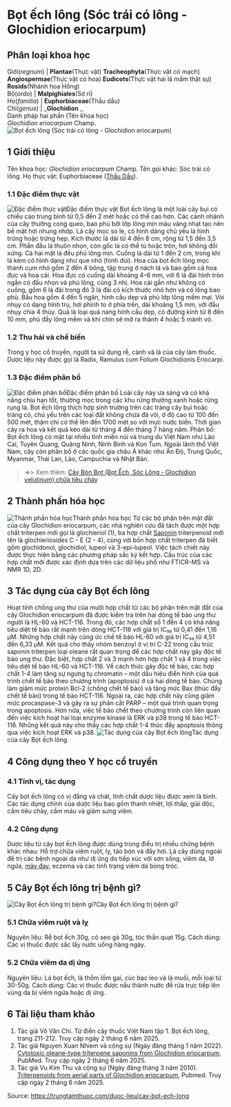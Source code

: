 # Bọt ếch lông (Sóc trái có lông - Glochidion eriocarpum)

Phân loại khoa học  
---  
Giới(_regnum_) |  **Plantae**(Thực vật) **Tracheophyta**(Thực vật có mạch) **Angiospermae**(Thực vật có hoa) **Eudicots**(Thực vật hai lá mầm thật sự) **Rosids**(Nhánh hoa Hồng)  
Bộ(_ordo_) | **Malpighiales**(Sơ ri)  
Họ(_familia_) | **Euphorbiaceae**(Thầu dầu)  
Chi(_genus_) | _**Glochidion** _  
Danh pháp hai phần (Tên khoa học)  
_Glochidion eriocarpum_ Champ.  
![Bọt ếch lông \(Sóc trái có lông - Glochidion eriocarpum\)](https://trungtamthuoc.com/images/others/bot-ech-long-5843.jpg)
##  1 Giới thiệu
Tên khoa học: _Glochidion eriocarpum_ Champ.
Tên gọi khác: Sóc trái có lông.
Họ thực vật: Euphorbiaceae ([Thầu Dầu](https://trungtamthuoc.com/duoc-lieu/thau-dau "Thầu Dầu")).
### 1.1 Đặc điểm thực vật
![Đặc điểm thực vật](https://trungtamthuoc.com/images/item/bot-ech-long-0.jpg)Đặc điểm thực vật
Bọt ếch lông là một loài cây bụi có chiều cao trung bình từ 0,5 đến 2 mét hoặc có thể cao hơn. Các cành nhánh của cây thường cong queo, bao phủ bởi lớp lông mịn màu vàng nhạt tạo nên bề mặt hơi nhung nhớp. Lá cây mọc so le, có hình dáng chủ yếu là hình trứng hoặc trứng hẹp. Kích thước lá dài từ 4 đến 8 cm, rộng từ 1,5 đến 3,5 cm. Phần đầu lá thuôn nhọn, còn gốc lá có thể tù hoặc tròn, hơi không đối xứng. Cả hai mặt lá đều phủ lông mịn. Cuống lá dài từ 1 đến 2 cm, trong khi lá kèm có hình dạng như que nhỏ (hình dùi).
Hoa của bọt ếch lông mọc thành cụm nhỏ gồm 2 đến 4 bông, tập trung ở nách lá và bao gồm cả hoa đực và hoa cái. Hoa đực có cuống dài khoảng 4–6 mm, với 6 lá đài hình tròn ngắn có đầu nhọn và phủ lông, cùng 3 nhị. Hoa cái gần như không có cuống, gồm 6 lá đài trong đó 3 lá đài có kích thước nhỏ hơn và có lông bao phủ. Bầu hoa gồm 4 đến 5 ngăn, hình cầu dẹp và phủ lớp lông mềm mại. Vòi nhụy có dạng hình trụ, hơi phình to ở phía trên, dài khoảng 1,5 mm, với đầu nhụy chia 4 thùy. Quả là loại quả nang hình cầu dẹp, có đường kính từ 8 đến 10 mm, phủ đầy lông mềm và khi chín sẽ mở ra thành 4 hoặc 5 mảnh vỏ.
### 1.2 Thu hái và chế biến
Trong y học cổ truyền, người ta sử dụng rễ, cành và lá của cây làm thuốc. Dược liệu này được gọi là Radix, Ramulus cum Folium Glochidionis Eriocarpi.
### 1.3 Đặc điểm phân bố
![Đặc điểm phân bố](https://trungtamthuoc.com/images/item/bot-ech-long-1.jpg)Đặc điểm phân bố
Loài cây này ưa sáng và có khả năng chịu hạn tốt, thường mọc trong các khu rừng thường xanh hoặc rừng rụng lá. Bọt ếch lông thích hợp sinh trưởng trên các trảng cây bụi hoặc trảng cỏ, chủ yếu trên các loại đất không chứa đá vôi, ở độ cao từ 100 đến 500 mét, thậm chí có thể lên đến 1700 mét so với mực nước biển. Thời gian cây ra hoa và kết quả kéo dài từ tháng 4 đến tháng 7 hàng năm.
Phân bố: Bọt ếch lông có mặt tại nhiều tỉnh miền núi và trung du Việt Nam như Lào Cai, Tuyên Quang, Quảng Ninh, Ninh Bình và Kon Tum. Ngoài lãnh thổ Việt Nam, cây còn phân bố ở các quốc gia châu Á khác như Ấn Độ, Trung Quốc, Myanmar, Thái Lan, Lào, Campuchia và Nhật Bản.
> =>> Xem thêm: [Cây Bòn Bọt (Bọt Ếch, Sóc Lông - Glochidion velutinum) chữa tiêu chảy](https://trungtamthuoc.com/duoc-lieu/bon-bot)
##  2 Thành phần hóa học
![Thành phần hóa học](https://trungtamthuoc.com/images/item/bot-ech-long-2.jpg)Thành phần hóa học
Từ các bộ phận trên mặt đất của cây Glochidion eriocarpum, các nhà nghiên cứu đã tách được một hợp chất triterpen mới gọi là glochieriol (1), ba hợp chất [Saponin](https://trungtamthuoc.com/hoat-chat/saponin "Saponin") triterpenoid mới tên là glochieriosides C - E (2 - 4), cùng với bốn hợp chất triterpen đã biết gồm glochidonol, glochidiol, lupeol và 3-epi-lupeol. Việc tách chiết này được thực hiện bằng các phương pháp sắc ký kết hợp. Cấu trúc của các hợp chất mới được xác định dựa trên các dữ liệu phổ như FTICR-MS và NMR 1D, 2D.
##  3 Tác dụng của cây Bọt ếch lông
Hoạt tính chống ung thư của mười hợp chất từ các bộ phận trên mặt đất của cây Glochidion eriocarpum đã được kiểm tra trên hai dòng tế bào ung thư người là HL-60 và HCT-116. Trong đó, các hợp chất số 1 đến 4 có khả năng tiêu diệt tế bào rất mạnh trên dòng HCT-116 với giá trị IC₅₀ từ 0,41 đến 1,16 μM. Những hợp chất này cũng ức chế tế bào HL-60 với giá trị IC₅₀ từ 4,51 đến 6,33 μM.
Kết quả cho thấy nhóm benzoyl ở vị trí C-22 trong cấu trúc saponin triterpen loại oleane rất quan trọng để các hợp chất này gây độc tế bào ung thư. Đặc biệt, hợp chất 2 và 3 mạnh hơn hợp chất 1 và 4 trong việc tiêu diệt tế bào HL-60 và HCT-116.
Về cách thức gây độc tế bào, các hợp chất 1-4 làm tăng sự ngưng tụ chromatin – một dấu hiệu điển hình của quá trình chết tế bào theo chương trình (apoptosis) ở cả hai dòng tế bào. Chúng làm giảm mức protein Bcl-2 (chống chết tế bào) và tăng mức Bax (thúc đẩy chết tế bào) trong tế bào HCT-116. Ngoài ra, các hợp chất này cũng giảm mức procaspase-3 và gây ra sự phân cắt PARP – một quá trình quan trọng trong apoptosis.
Hơn nữa, việc tế bào chết theo chương trình còn liên quan đến việc kích hoạt hai loại enzyme kinase là ERK và p38 trong tế bào HCT-116. Những kết quả này cho thấy các hợp chất 1-4 thúc đẩy apoptosis thông qua việc kích hoạt ERK và p38.
![Tác dụng của cây Bọt ếch lông](https://trungtamthuoc.com/images/item/bot-ech-long-3.jpg)Tác dụng của cây Bọt ếch lông
##  4 Công dụng theo Y học cổ truyền
### 4.1 Tính vị, tác dụng
Cây bọt ếch lông có vị đắng và chát, tính chất dược liệu được xem là bình. Các tác dụng chính của dược liệu bao gồm thanh nhiệt, lợi thấp, giải độc, cầm tiêu chảy, cầm máu và giảm sưng viêm.
### 4.2 Công dụng
Dược liệu từ cây bọt ếch lông được dùng trong điều trị nhiều chứng bệnh khác nhau:
Hỗ trợ chữa viêm ruột, lỵ, táo bón và đầy hơi.
Lá cây dùng ngoài để trị các bệnh ngoài da như dị ứng do tiếp xúc với sơn sống, viêm da, lở ngứa, [mày đay](https://trungtamthuoc.com/bai-viet/benh-may-day "mày đay"), eczema và các tình trạng viêm da bong tróc.
##  5 Cây Bọt ếch lông trị bệnh gì?
![Cây Bọt ếch lông trị bệnh gì?](https://trungtamthuoc.com/images/item/bot-ech-long-4.jpg)Cây Bọt ếch lông trị bệnh gì?
### 5.1 Chữa viêm ruột và lỵ
Nguyên liệu: Rễ bọt ếch 30g, cỏ seo gà 30g, tóc thần quạt 15g.
Cách dùng: Các vị thuốc được sắc lấy nước uống hàng ngày.
### 5.2 Chữa viêm da dị ứng
Nguyên liệu: Lá bọt ếch, lá thồm lồm gai, cúc bạc leo và lá muối, mỗi loại từ 30-50g.
Cách dùng: Các vị thuốc được nấu thành nước để rửa trực tiếp lên vùng da bị viêm ngứa hoặc dị ứng.
##  6 Tài liệu tham khảo
  1. Tác giả Võ Văn Chi. Từ điển cây thuốc Việt Nam tập 1. Bọt ếch lông, trang 211-212. Truy cập ngày 2 tháng 6 năm 2025.
  2. Tác giả Nguyen Xuan Nhiem và cộng sự (Ngày đăng tháng 1 năm 2022). [Cytotoxic oleane-type triterpene saponins from Glochidion eriocarpum](https://pubmed.ncbi.nlm.nih.gov/22297739/), PubMed. Truy cập ngày 2 tháng 6 năm 2025.
  3. Tác giả Vu Kim Thu và cộng sự (Ngày đăng tháng 3 năm 2010). [Triterpenoids from aerial parts of Glochidion eriocarpum](https://pubmed.ncbi.nlm.nih.gov/20420307/), Pubmed. Truy cập ngày 2 tháng 6 năm 2025.




Source: https://trungtamthuoc.com/duoc-lieu/cay-bot-ech-long